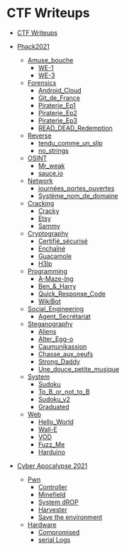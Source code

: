 # CTF Writeups

- [CTF Writeups](./README.md)

- [Phack2021]()
  - [Amuse_bouche]()
    - [WE-1](./Phack2021/Amuse_bouche/WE-1/README.md)
    - [WE-3](./Phack2021/Amuse_bouche/WE-3/README.md)
  - [Forensics]()
    - [Android_Cloud](./Phack2021/Forensics/Android_Cloud/README.md)
    - [Git_de_France](./Phack2021/Forensics/Git_de_France/README.md)
    - [Piraterie_Ep1](./Phack2021/Forensics/Piraterie_Ep1/README.md)
    - [Piraterie_Ep2](./Phack2021/Forensics/Piraterie_Ep2/README.md)
    - [Piraterie_Ep3](./Phack2021/Forensics/Piraterie_Ep3/README.md)
    - [READ_DEAD_Redemption](./Phack2021/Forensics/READ_DEAD_Redemption/README.md)
  - [Reverse]()
    - [tendu_comme_un_slip](./Phack2021/Reverse/tendu_comme_un_slip/README.md)
    - [no_strings](./Phack2021/Reverse/no_strings/README.md)
  - [OSINT]()
    - [Mr_weak](./Phack2021/OSINT/Mr_weak/README.md)
    - [sauce.io](./Phack2021/OSINT/sauce.io/README.md)
  - [Network]()
    - [journées_portes_ouvertes](./Phack2021/Network/journées_portes_ouvertes/README.md)
    - [Système_nom_de_domaine](./Phack2021/Network/Sys_nom_domaine/README.md)
  - [Cracking]()
    - [Cracky](./Phack2021/Cracking/Cracky/README.md)
    - [Etsy](./Phack2021/Cracking/Etsy/README.md)
    - [Sammy](./Phack2021/Cracking/Sammy/README.md)
  - [Cryptography]()
    - [Certifié_sécurisé](./Phack2021/Cryptography/Certifié_sécurisé/README.md)
    - [Enchaîné](./Phack2021/Cryptography/Enchaîné/README.md)
    - [Guacamole](./Phack2021/Cryptography/Guacamole/README.md)
    - [H3lp](./Phack2021/Cryptography/H3lp/README.md)
  - [Programming]()
    - [A-Maze-Ing](./Phack2021/Programming/A-Maze-Ing/README.md)
    - [Ben_&_Harry](./Phack2021/Programming/Ben_&_Harry/README.md)
    - [Quick_Response_Code](./Phack2021/Programming/Quick_Response_Code/README.md)
    - [WikiBot](./Phack2021/Programming/WikiBot/README.md)
  - [Social_Engineering]()
    - [Agent_Secrétariat](./Phack2021/Social_Engineering/Agent_Secrétariat/README.md)
  - [Steganography]()
    - [Aliens](./Phack2021/Steganography/Aliens/README.md)
    - [Alter_Egg-o](./Phack2021/Steganography/Alter_Egg-o/README.md)
    - [Caumunikassion](./Phack2021/Steganography/Caumunikassion/README.md)
    - [Chasse_aux_oeufs](./Phack2021/Steganography/Chasse_aux_oeufs/README.md)
    - [Strong_Daddy](./Phack2021/Steganography/Strong_Daddy/README.md)
    - [Une_douce_petite_musique](./Phack2021/Steganography/Une_douce_petite_musique/README.md)
  - [System]()
    - [Sudoku](./Phack2021/System/Sudoku/README.md)
    - [To_B_or_not_to_B](./Phack2021/System/To_B_or_not_to_B/README.md)
    - [Sudoku_v2](./Phack2021/System/Sudoku_v2/README.md)
    - [Graduated](./Phack2021/System/Graduated/README.md)
  - [Web]()
    - [Hello_World](./Phack2021/Web/Hello_World/README.md)
    - [Wall-E](./Phack2021/Web/Wall-E/README.md)
    - [VOD](./Phack2021/Web/VOD/README.md)
    - [Fuzz_Me](./Phack2021/Web/Fuzz_Me/README.md)
    - [Harduino](./Phack2021/Web/Harduino/README.md)

- [Cyber Apocalypse 2021]()
  - [Pwn]()
    - [Controller](./cyber-apocalypse-2021/pwn/controller/README.md)
    - [Minefield](./cyber-apocalypse-2021/pwn/minefield/README.md)
    - [System dROP](./cyber-apocalypse-2021/pwn/system-drop/README.md)
    - [Harvester](./cyber-apocalypse-2021/pwn/harvester/README.md)
    - [Save the environment](./cyber-apocalypse-2021/pwn/save-the-environment/README.md)
  - [Hardware]()
    - [Compromised](./cyber-apocalypse-2021/hardware/compromised/README.md)
    - [serial Logs](./cyber-apocalypse-2021/hardware/serial_logs/README.md)